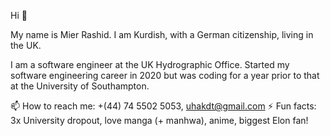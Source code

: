 Hi 😬

My name is Mier Rashid. I am Kurdish, with a German citizenship, living in the UK.

I am a software engineer at the UK Hydrographic Office.
Started my software engineering career in 2020 but was coding for a year prior to that at the University of Southampton.

📫 How to reach me: +(44) 74  5502 5053, uhakdt@gmail.com
⚡ Fun facts: 3x University dropout, love manga (+ manhwa), anime, biggest Elon fan!
